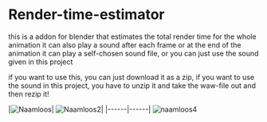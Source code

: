 # Render-time-estimator
this is a addon for blender that estimates the total render time for the whole animation it can also play a sound after each frame or at the end of the animation
it can play a self-chosen sound file, or you can just use the sound given in this project

if you want to use this, you can just download it as a zip, if you want to use the sound in this project, you have to unzip it and take the waw-file out and then rezip it!


|![Naamloos](https://user-images.githubusercontent.com/80715761/111337181-2b8f3300-8676-11eb-83ad-4e2c1718b397.png)|
![Naamloos2](https://user-images.githubusercontent.com/80715761/111337194-2d58f680-8676-11eb-9e53-1e9ecc3c8325.png)|
|------|------|
![naamloos4](https://user-images.githubusercontent.com/80715761/111337649-8b85d980-8676-11eb-906f-c24d16add640.png)
